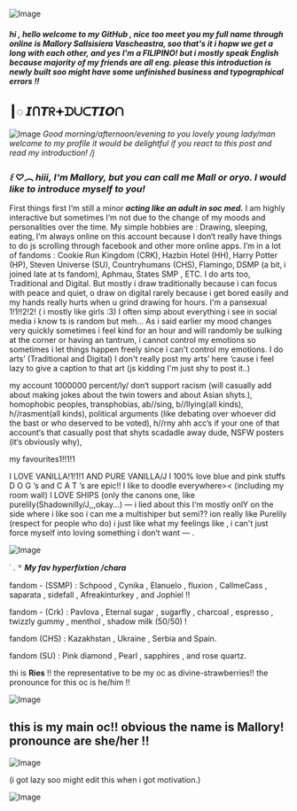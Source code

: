 
![Image](https://github.com/user-attachments/assets/7fe8701b-c697-4ad8-946f-69d68ff4601e)


###### ***hi , hello welcome to my GitHub , nice too meet you my full name through online is Mallory Sallsisiera Vascheastra, soo that's it i hopw we get a long with each other, and yes I'm a FILIPINO! but i mostly speak English because majority of my friends are all eng. please this introduction is newly built soo might have some unfinished business and typographical errors !!***

## ┃◌ 𝙄ᑎ𝙏ᖇ𖥔ᗪᑌᑕ𝙏𝙄𝙊ᑎ
![Image](https://github.com/user-attachments/assets/93a9496d-1d6c-41e3-b0b1-5a364746e173)
*Good morning/afternoon/evening to you lovely young lady/man welcome to my profile it would be delightful if you react to this post and read my introduction! /j*

### *꒰ ♡︵ hiii‚ I‘m Mallory‚ but you can call me Mall or oryo. I would like to introduce myself to you!*


First things first I‘m still a minor ***acting like an adult in soc med.***
 I am highly interactive but sometimes I‘m not due to the change of my moods and personalities over the time.
My simple hobbies are : Drawing‚ sleeping‚ eating‚ 
I‘m always online on this account because I don‘t really have things to do js scrolling through facebook and other more online apps.
I’m in a lot of fandoms : Cookie Run Kingdom (CRK)‚ Hazbin Hotel (HH)‚ Harry Potter (HP)‚ Steven Universe (SU)‚ Countryhumans (CHS)‚ Flamingo‚ DSMP (a bit‚ i joined late at ts fandom)‚ Aphmau‚ States SMP , ETC.
I do arts too‚ Traditional and Digital. But mostly i draw traditionally because i can focus with peace and quiet‚ o draw on digital rarely because i get bored easily and my hands really hurts when u grind drawing for hours.
I'm a pansexual 1!1!!2!2!  ( i mostly like girls :3)
I often simp about everything i see in social media i know ts is random but meh...
As i said earlier my mood changes very quickly sometimes i feel kind for an hour and will randomly be sulking at the corner or having an tantrum, i cannot control my emotions so sometimes i let things happen freely since i can't control my emotions.
I do arts’ (Traditional and Digital) I don't really post my arts’ here ‘cause i feel lazy to give a caption to that art (js kidding I'm just shy to post it..)

my account 1000000 percent/ly/ don‘t support racism (will casually add about making jokes about the twin towers and about Asian shyts.)‚
homophobic peoples‚
transphobias‚
ab//sing‚ 
b//llying(all kinds)‚
h//rasment(all kinds)‚
political arguments (like debating over whoever did the bast or who deserved to be voted)‚
h//rny ahh acc’s if your one of that account‘s that casually post that shyts scadadle away dude‚
NSFW posters (it‘s obviously why)‚

my favourites1!!1!1

I LOVE VANILLA!1!1!1 AND PURE VANILLA/J
I 100% love blue and pink stuffs
D O G ’s and C A T ’s are epic!!
I like to doodle everywhere>< (including my room wall)
I LOVE SHIPS (only the canons one, like purelily(Shadownilly/J,,,okay...) — i lied about this I‘m mostly onlY on the side where i like soo i can me a multishiper but semi?? ion really like Purelily (respect for people who do) i just like what my feelings like ‚ i can't just force myself into loving something i don‘t want — .

![Image](https://github.com/user-attachments/assets/8e2e4dad-d618-4974-a9ae-23835fb66d32)

˙ . ꒷ ***My fav hyperfixtion /chara***

fandom - (SSMP) : Schpood , Cynika , Elanuelo , fluxion , CallmeCass , saparata , sidefall , Afreakinturkey , and Jophiel !!

fandom - (Crk) : Pavlova , Eternal sugar , sugarfly , charcoal , espresso , twizzly gummy , menthol , shadow milk (50/50) !

fandom (CHS) : Kazakhstan , Ukraine , Serbia and Spain.

fandom (SU) : Pink diamond , Pearl , sapphires , and rose quartz.

thi is **Ries** !! the representative to be my oc as divine-strawberries!! the pronounce for this oc is he/him !! 

![Image](https://github.com/user-attachments/assets/b70d3c3e-f493-4990-b062-942d024c2ca0)

## this is my main oc!! obvious the name is Mallory! pronounce are she/her !!

![Image](https://github.com/user-attachments/assets/2c854afb-b971-4917-b95c-8b39849573eb)


(i got lazy soo might edit this when i got motivation.)

![Image](https://github.com/user-attachments/assets/600ed85e-ad7b-43ad-83dc-2f2dc809058a)
<!--
**divine-strawberries/divine-strawberries** is a ✨ _special_ ✨ repository because its `README.md` (this file) appears on your GitHub profile.

Here are some ideas to get you started:

- 🔭 I’m currently working on ...
- 🌱 I’m currently learning ...
- 👯 I’m looking to collaborate on ...
- 🤔 I’m looking for help with ...
- 💬 Ask me about ...
- 📫 How to reach me: ...
- 😄 Pronouns: ...
- ⚡ Fun fact: ...
-->
